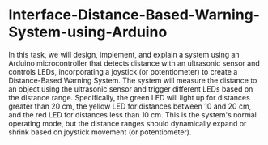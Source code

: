 # Interface-Distance-Based-Warning-System-using-Arduino

In this task, we will design, implement, and explain a system using an Arduino microcontroller that detects distance with an ultrasonic sensor and controls LEDs, incorporating a joystick (or potentiometer)  to create a Distance-Based Warning System. The system will measure the distance to an object using the ultrasonic sensor and trigger different LEDs based on the distance range. Specifically, the green LED will light up for distances greater than 20 cm, the yellow LED for distances between 10 and 20 cm, and the red LED for distances less than 10 cm. This is the system's normal operating mode, but the distance ranges should dynamically expand or shrink based on joystick movement (or potentiometer).

